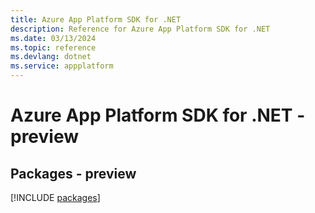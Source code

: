 ```yaml
---
title: Azure App Platform SDK for .NET
description: Reference for Azure App Platform SDK for .NET
ms.date: 03/13/2024
ms.topic: reference
ms.devlang: dotnet
ms.service: appplatform
---
```

# Azure App Platform SDK for .NET - preview
## Packages - preview
[!INCLUDE [packages](app-platform-index.md)]